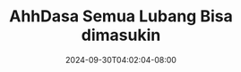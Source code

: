 --- 
title: "AhhDasa Semua Lubang Bisa dimasukin"
description: "    AhhDasa Semua Lubang Bisa dimasukin durasi panjang durasi panjang  "
date: 2024-09-30T04:02:04-08:00
file_code: "2833qrairug8"
draft: false
cover: "by5uke5p3d5vlvfc.jpg"
tags: ["AhhDasa", "Semua", "Lubang", "Bisa", "dimasukin", "bokep-indo", "bokep-viral", "bokep-ig"]
length: 2135
fld_id: "1482911"
foldername: "Ahh dasa  labilasa update"
categories: ["Ahh dasa  labilasa update"]
views: 1
---